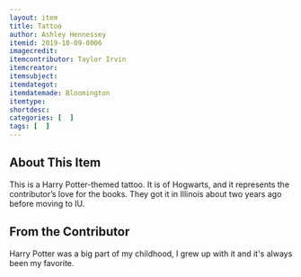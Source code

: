 ```yaml
---
layout: item
title: Tattoo
author: Ashley Hennessey
itemid: 2019-10-09-0006
imagecredit: 
itemcontributor: Taylor Irvin
itemcreator: 
itemsubject: 
itemdategot: 
itemdatemade: Bloomington
itemtype: 
shortdesc: 
categories: [  ]
tags: [  ]
---
```

## About This Item
This is a Harry Potter-themed tattoo. It is of Hogwarts, and it represents the contributor’s love for the books. They got it in Illinois about two years ago before moving to IU. 

## From the Contributor
<p class=blockquote style=’font-size:115%;’> Harry Potter was a big part of my childhood, I grew up with it and it's always been my favorite. </p>
